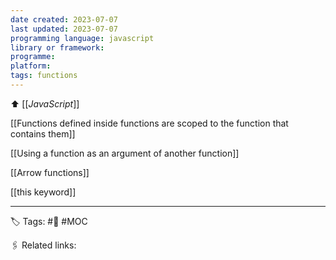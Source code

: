 ```yaml
---
date created: 2023-07-07
last updated: 2023-07-07
programming language: javascript
library or framework:
programme:
platform:
tags: functions
---
```

⬆ [[_JavaScript_]]

[[Functions defined inside functions are scoped to the function that contains them]]

[[Using a function as an argument of another function]]

[[Arrow functions]]

[[this keyword]]

---
🏷 Tags: #🌱 #MOC 

🖇 Related links:
